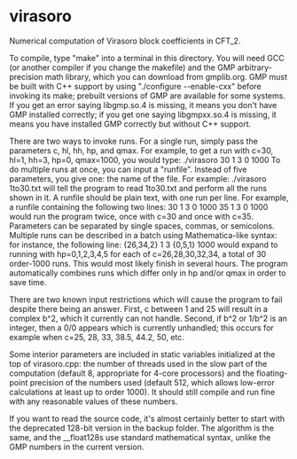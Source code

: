 # virasoro
Numerical computation of Virasoro block coefficients in CFT_2.

To compile, type "make" into a terminal in this directory. You will need GCC (or another compiler if you change the makefile) and the GMP arbitrary-precision math library, which you can download from gmplib.org. GMP must be built with C++ support by using "./configure --enable-cxx" before invoking its make; prebuilt versions of GMP are available for some systems. If you get an error saying libgmp.so.4 is missing, it means you don't have GMP installed correctly; if you get one saying libgmpxx.so.4 is missing, it means you have installed GMP correctly but without C++ support.

There are two ways to invoke runs. For a single run, simply pass the parameters c, hl, hh, hp, and qmax. For example, to get a run with c=30, hl=1, hh=3, hp=0, qmax=1000, you would type:
./virasoro 30 1 3 0 1000
To do multiple runs at once, you can input a "runfile". Instead of five parameters, you give one: the name of the file. For example:
./virasoro 1to30.txt
will tell the program to read 1to30.txt and perform all the runs shown in it. A runfile should be plain text, with one run per line. For example, a runfile containing the following two lines:
30 1 3 0 1000
35 1 3 0 1000
would run the program twice, once with c=30 and once with c=35. Parameters can be separated by single spaces, commas, or semicolons. Multiple runs can be described in a batch using Mathematica-like syntax: for instance, the following line:
{26,34,2} 1 3 {0,5,1} 1000
would expand to running with hp=0,1,2,3,4,5 for each of c=26,28,30,32,34, a total of 30 order-1000 runs. This would most likely finish in several hours. The program automatically combines runs which differ only in hp and/or qmax in order to save time.

There are two known input restrictions which will cause the program to fail despite there being an answer. First, c between 1 and 25 will result in a complex b^2, which it currently can not handle. Second, if b^2 or 1/b^2 is an integer, then a 0/0 appears which is currently unhandled; this occurs for example when c=25, 28, 33, 38.5, 44.2, 50, etc.

Some interior parameters are included in static variables initialized at the top of virasoro.cpp: the number of threads used in the slow part of the computation (default 8, appropriate for 4-core processors) and the floating-point precision of the numbers used (default 512, which allows low-error calculations at least up to order 1000). It should still compile and run fine with any reasonable values of these numbers.

If you want to read the source code, it's almost certainly better to start with the deprecated 128-bit version in the backup folder. The algorithm is the same, and the __float128s use standard mathematical syntax, unlike the GMP numbers in the current version.
